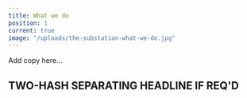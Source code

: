 ```yaml
---
title: What we do
position: 1
current: true
image: "/uploads/the-substation-what-we-do.jpg"
---
```


Add copy here…

## TWO-HASH SEPARATING HEADLINE IF REQ'D
